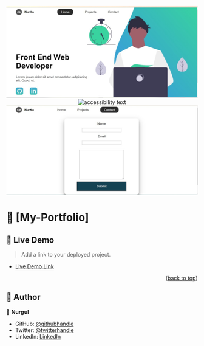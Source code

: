 <a name="readme-top"></a>

<p align="center">
  <img src="./assets/port1.jpeg" width="700" title="hover text">
  <img src="./assets/port0.jpeg" width="700" alt="accessibility text">
  <img src="./assets/port3.jpeg" width="700" alt="accessibility text">
</p>

# 📖 [My-Portfolio] <a name="about-project"></a>

## 🚀 Live Demo <a name="live-demo"></a>

> Add a link to your deployed project.

- [Live Demo Link](https://my-portfolio-iota-beryl.vercel.app/index.html)

<p align="right">(<a href="#readme-top">back to top</a>)</p>

## 👥 Author <a name="authors"></a>

👤 **Nurgul**

- GitHub: [@githubhandle](https://github.com/NurkaAmre)
- Twitter: [@twitterhandle](https://twitter.com/AmreNurgul)
- LinkedIn: [LinkedIn](https://www.linkedin.com/in/amre-nurgul/)
